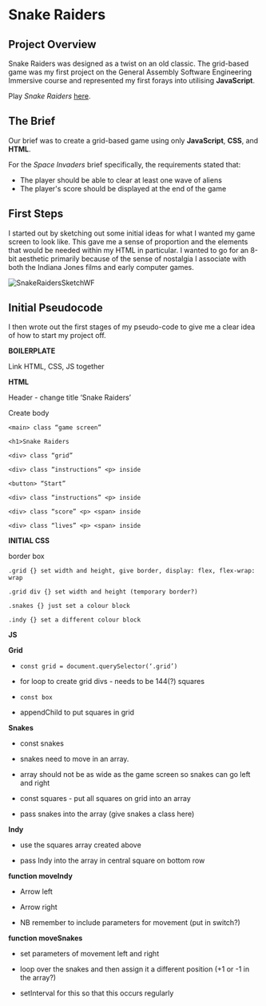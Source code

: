# Snake Raiders

## Project Overview
Snake Raiders was designed as a twist on an old classic. The grid-based game was my first project on the General Assembly Software Engineering Immersive course and represented my first forays into utilising **JavaScript**.

Play _Snake Raiders_ [here](https://sclemson.github.io/Snake-Raiders/).

## The Brief
Our brief was to create a grid-based game using only **JavaScript**, **CSS**, and **HTML**.

For the _Space Invaders_ brief specifically, the requirements stated that:
- The player should be able to clear at least one wave of aliens
- The player's score should be displayed at the end of the game

## First Steps

I started out by sketching out some initial ideas for what I wanted my game screen to look like. This gave me a sense of proportion and the elements that would be needed within my HTML in particular. I wanted to go for an 8-bit aesthetic primarily because of the sense of nostalgia I associate with both the Indiana Jones films and early computer games.

![SnakeRaidersSketchWF](https://user-images.githubusercontent.com/63468223/136580421-8c7192c6-74c9-423d-845a-8712cd598266.jpg)


## Initial Pseudocode

I then wrote out the first stages of my pseudo-code to give me a clear idea of how to start my project off.

**BOILERPLATE**

Link HTML, CSS, JS together



**HTML**

Header - change title ‘Snake Raiders’

Create body

`<main> class “game screen”`

`<h1>Snake Raiders`

`<div> class “grid”`

`<div> class “instructions” <p> inside`

`<button> “Start”`

`<div> class “instructions” <p> inside`

`<div> class “score” <p> <span> inside`

`<div> class “lives” <p> <span> inside`



**INITIAL CSS**

border box

`.grid {} set width and height, give border, display: flex, flex-wrap: wrap`

`.grid div {} set width and height (temporary border?)`

`.snakes {} just set a colour block`

`.indy {} set a different colour block`


**JS**

**Grid**

- `const grid = document.querySelector(‘.grid’)`

- for loop to create grid divs - needs to be 144(?) squares

- `const box`

- appendChild to put squares in grid


**Snakes**

- const snakes

- snakes need to move in an array.

- array should not be as wide as the game screen so snakes can go left and right


- const squares - put all squares on grid into an array

- pass snakes into the array (give snakes a class here)


**Indy**

- use the squares array created above

- pass Indy into the array in central square on bottom row


**function moveIndy**

- Arrow left 

- Arrow right

- NB remember to include parameters for movement (put in switch?)


**function moveSnakes**

- set parameters of movement left and right

- loop over the snakes and then assign it a different position (+1 or -1 in the array?)

- setInterval for this so that this occurs regularly




